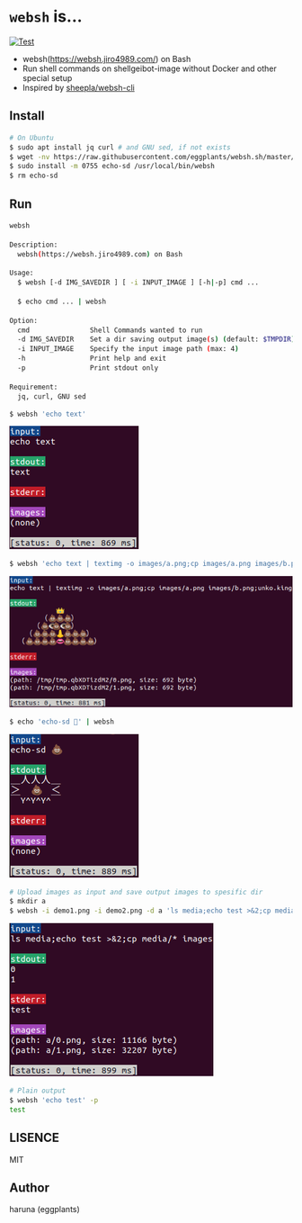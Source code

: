 # `websh` is...

[![Test](https://github.com/eggplants/websh.sh/actions/workflows/test.yml/badge.svg)](https://github.com/eggplants/websh.sh/actions/workflows/test.yml)

- websh(https://websh.jiro4989.com/) on Bash
- Run shell commands on shellgeibot-image without Docker and other special setup
- Inspired by [sheepla/websh-cli](https://github.com/sheepla/websh-cli)

## Install

```bash
# On Ubuntu
$ sudo apt install jq curl # and GNU sed, if not exists
$ wget -nv https://raw.githubusercontent.com/eggplants/websh.sh/master/websh
$ sudo install -m 0755 echo-sd /usr/local/bin/websh
$ rm echo-sd
```

## Run

```bash
websh

Description:
  websh(https://websh.jiro4989.com) on Bash

Usage:
  $ websh [-d IMG_SAVEDIR ] [ -i INPUT_IMAGE ] [-h|-p] cmd ...

  $ echo cmd ... | websh

Option:
  cmd           	Shell Commands wanted to run
  -d IMG_SAVEDIR	Set a dir saving output image(s) (default: $TMPDIR)
  -i INPUT_IMAGE	Specify the input image path (max: 4)
  -h            	Print help and exit
  -p            	Print stdout only

Requirement:
  jq, curl, GNU sed
```

```bash
$ websh 'echo text'
```

![demo1](https://raw.githubusercontent.com/eggplants/websh.sh/master/demo1.png)

```bash
$ websh 'echo text | textimg -o images/a.png;cp images/a.png images/b.png;unko.king'
```

![demo2](https://raw.githubusercontent.com/eggplants/websh.sh/master/demo2.png)

```bash
$ echo 'echo-sd 💩' | websh
```

![demo3](https://raw.githubusercontent.com/eggplants/websh.sh/master/demo3.png)

```bash
# Upload images as input and save output images to spesific dir
$ mkdir a
$ websh -i demo1.png -i demo2.png -d a 'ls media;echo test >&2;cp media/* images'
```

![demo4](https://raw.githubusercontent.com/eggplants/websh.sh/master/demo4.png)

```bash
# Plain output
$ websh 'echo test' -p
test
```

## LISENCE

MIT

## Author

haruna (eggplants)
